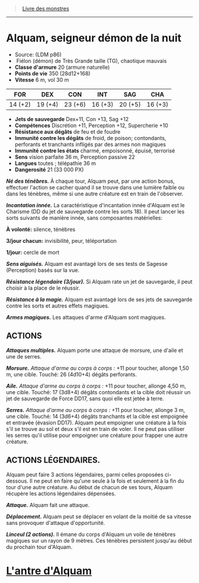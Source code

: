 ﻿> [Livre des monstres](tome_of_beasts.md)

---

# Alquam, seigneur démon de la nuit

- Source: (LDM p86)
-  Fiélon (démon) de Très Grande taille (TG), chaotique mauvais
- **Classe d'armure** 20 (armure naturelle)
- **Points de vie** 350 (28d12+168)
- **Vitesse** 6 m, vol 30 m

|FOR|DEX|CON|INT|SAG|CHA|
|---|---|---|---|---|---|
|14 (+2)|19 (+4)|23 (+6)|16 (+3)|20 (+5)|16 (+3)|

- **Jets de sauvegarde** Dex+11, Con +13, Sag +12
- **Compétences** Discrétion +11, Perception +12, Supercherie +10
- **Résistance aux dégâts** de feu et de foudre
- **Immunité contre les dégâts** de froid, de poison; contondants, perforants et tranchants infligés par des armes non magiques
- **Immunité contre les états** charmé, empoisonné, épuisé, terrorisé
- **Sens** vision parfaite 36 m, Perception passive 22
- **Langues** toutes ; télépathie 36 m
- **Dangerosité** 21 (33 000 PX)

**_Né des ténèbres._** À chaque tour, Alquam peut, par une action bonus, effectuer l'action se cacher quand il se trouve dans une lumière faible ou dans les ténèbres, même si une autre créature est en train de l'observer.

**_Incantation innée._** La caractéristique d'incantation innée d'Alquam est le Charisme (DD du jet de sauvegarde contre les sorts 18). Il peut lancer les sorts suivants de manière innée, sans composantes matérielles:

**À volonté:** silence, ténèbres

**3/jour chacun:** invisibilité, peur, téléportation

**1/jour:** cercle de mort

**_Sens aiguisés._** Alquam est avantagé lors de ses tests de Sagesse (Perception) basés sur la vue.

**_Résistance légendaire (3/jour)._** Si Alquam rate un jet de sauvegarde, il peut choisir à la place de le réussir.

**_Résistance à la magie._** Alquam est avantagé lors de ses jets de sauvegarde contre les sorts et autres effets magiques.

**_Armes magiques._** Les attaques d'arme d'Alquam sont magiques.

## ACTIONS

**_Attaques multiples._** Alquam porte une attaque de morsure, une d'aile et une de serres.

**_Morsure._** _Attaque d'arme au corps à corps :_
+11 pour toucher, allonge 1,50 m, une cible. Touché: 26 (4d10+4) dégâts perforants.

**_Aile._** _Attaque d'arme au corps à corps :_
+11 pour toucher, allonge 4,50 m, une cible. Touché: 17 (3d8+4) dégâts contondants et la cible doit réussir un jet de sauvegarde de Force DD17, sans quoi elle est jetée à terre.

**_Serres._** _Attaque d'arme au corps à corps :_ +11 pour toucher, allonge 3 m, une cible. Touché: 14 (3d6+4) dégâts tranchants et la cible est empoignée et entravée (évasion DD17). Alquam peut empoigner une créature à la fois s'il se trouve au sol et deux s'il est en train de voler. Il ne peut pas utiliser les serres qu'il utilise pour empoigner une créature pour frapper une autre créature.

## ACTIONS LÉGENDAIRES.

Alquam peut faire 3 actions légendaires, parmi celles proposées ci- dessous. Il ne peut en faire qu'une seule à la fois et seulement à la fin du tour d'une autre créature. Au début de chacun de ses tours, Alquam récupère les actions légendaires dépensées.

**_Attaque._** Alquam fait une attaque.

**_Déplacement._** Alquam peut se déplacer en volant de la moitié de sa vitesse sans provoquer d'attaque d'opportunité.

**_Linceul (2 actions)._** Il émane du corps d'Alquam un voile de ténèbres magiques sur un rayon de 9 mètres. Ces ténèbres persistent jusqu'au début du prochain tour d'Alquam.

# [L'antre d'Alquam](tome_of_beasts_lantre_dalquam.md)

